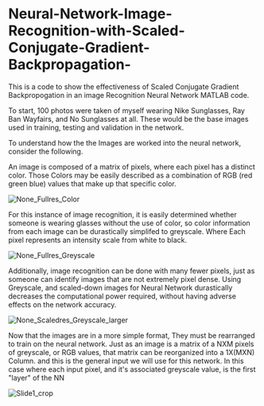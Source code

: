 # Neural-Network-Image-Recognition-with-Scaled-Conjugate-Gradient-Backpropagation-

This is a code to show the effectiveness of Scaled Conjugate Gradient Backpropogation in an image Recognition Neural Network MATLAB code.

To start, 100 photos were taken of myself wearing Nike Sunglasses, Ray Ban Wayfairs, and No Sunglasses at all. These would be the base images used in training, testing and validation in the network.

To understand how the the Images are worked into the neural network, consider the following. 

An image is composed of a matrix of pixels, where each pixel has a distinct color. Those Colors may be easily described as a combination of RGB (red green blue) values that make up that specific color. 

![None_Fullres_Color](https://user-images.githubusercontent.com/50057221/58292982-9e3c6980-7d91-11e9-96af-3c0873583c5e.jpg)

For this instance of image recognition, it is easily determined whether someone is wearing glasses without the use of color, so color information from each image can be durastically simplifed to greyscale. Where Each pixel represents an intensity scale from white to black.

![None_Fullres_Greyscale](https://user-images.githubusercontent.com/50057221/58293097-2cb0eb00-7d92-11e9-981f-57bb32074f68.jpg)

Additionally, image recognition can be done with many fewer pixels, just as someone can identify images that are not extremely pixel dense. Using Greyscale, and scaled-down images for Neural Network durastically decreases the computational power required, without having adverse effects on the network accuracy. 

![None_Scaledres_Greyscale_larger](https://user-images.githubusercontent.com/50057221/58294113-510ec680-7d96-11e9-823a-55f8b3cf3b81.jpg)

Now that the images are in a more simple format, They must be rearranged to train on the neural network. Just as an image is a matrix of a NXM pixels of greyscale, or RGB values, that matrix can be reorganized into a 1X(MXN) Column. and this is the general input we will use for this network. In this case where each input pixel, and it's associated greyscale value, is the first "layer" of the NN

![Slide1_crop](https://user-images.githubusercontent.com/50057221/58295146-b44f2780-7d9b-11e9-8abd-4849b2009c50.jpg)


